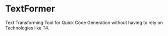 # TextFormer
Text Transforming Tool for Quick Code Generation without having to rely on Technologies like T4.
